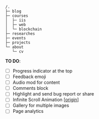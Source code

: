 ```
/.
├─ blog
├─ courses
│  ├─ iis
│  ├─ web
│  └─ blockchain
├─ researches
├─ events
├─ projects
└─ about
   └─ cv
```

**TO DO**:

- [ ] Progress indicator at the top
- [ ] Feedback emoji
- [ ] Audio mod for content
- [ ] Comments block
- [ ] Highlight and send bug report or share
- [ ] Infinite Scroll Animation [[origin](https://codepen.io/ykadosh/pen/KKezJzz)]
- [ ] Gallery for multiple images
- [ ] Page analytics